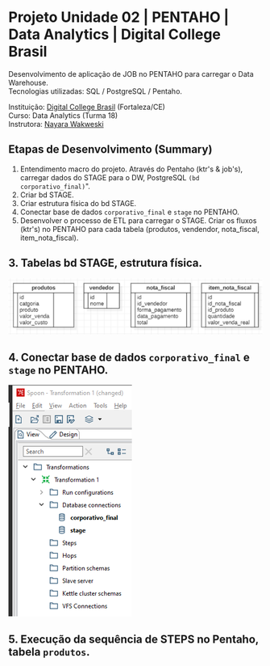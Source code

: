 # Projeto Unidade 02 | PENTAHO | Data Analytics | Digital College Brasil

Desenvolvimento de aplicação de JOB no PENTAHO para carregar o Data Warehouse.<br>
Tecnologias utilizadas: SQL / PostgreSQL / Pentaho.<br>

Instituição: [Digital College Brasil](https://digitalcollege.com.br/) (Fortaleza/CE) <br>
Curso: Data Analytics (Turma 18) <br>
Instrutora: [Nayara Wakweski](https://github.com/NayaraWakewski) <br>

## Etapas de Desenvolvimento (Summary)
1. Entendimento macro do projeto. Através do Pentaho (ktr's & job's), carregar dados do STAGE para o DW, PostgreSQL `(bd corporativo_final)`".
2. Criar bd STAGE.
3. Criar estrutura física do bd STAGE.
4. Conectar base de dados `corporativo_final` e `stage` no PENTAHO.
5. Desenvolver o processo de ETL para carregar o STAGE. Criar os fluxos (ktr's) no PENTAHO para cada tabela (produtos, vendendor, nota_fiscal, item_nota_fiscal).





## 3. Tabelas bd STAGE, estrutura física.
![screenshot](/images/estrut_fis_bd_stage.png) <br>

## 4. Conectar base de dados `corporativo_final` e `stage` no PENTAHO.
![screenshot](/images/conexao_bds_postgres_pentaho.png) <br>

## 5. Execução da sequência de STEPS no Pentaho, tabela `produtos`.
